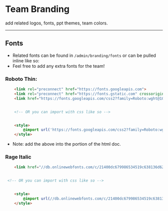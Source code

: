# Team Branding

add related logos, fonts, ppt themes, team colors.

---
## Fonts

- Related fonts can be found in `/admin/branding/fonts` or can be pulled inline like so:
- Feel free to add any extra fonts for the team!
### Roboto Thin:

```html
    <link rel="preconnect" href="https://fonts.googleapis.com"> 
    <link rel="preconnect" href="https://fonts.gstatic.com" crossorigin> 
    <link href="https://fonts.googleapis.com/css2?family=Roboto:wght@100&display=swap" rel="stylesheet">


    <!-- OR you can import with css like so -->


    <style>
        @import url('https://fonts.googleapis.com/css2?family=Roboto:wght@100&display=swap');
    </style>
```
- Note: add the above into the <head> portion of the html doc.

### Rage Italic 

```html
    <link href="//db.onlinewebfonts.com/c/21400dc679986534519c638136d62dbf?family=Rage+Italic" rel="stylesheet" type="text/css"/>


 <!-- OR you can import with css like so -->


    <style>
        @import url(//db.onlinewebfonts.com/c/21400dc679986534519c638136d62dbf?family=Rage+Italic);
    </style>
```